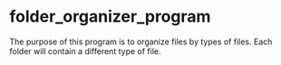 # folder_organizer_program
The purpose of this program is to organize files by types of files. Each folder will contain a different type of file.
